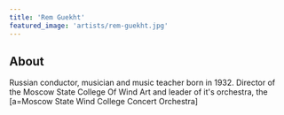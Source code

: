 ```yaml
---
title: 'Rem Guekht'
featured_image: 'artists/rem-guekht.jpg'
---
```


## About

Russian conductor, musician and music teacher born in 1932. Director of the Moscow State College Of Wind Art and leader of it's orchestra, the [a=Moscow State Wind College Concert Orchestra]
